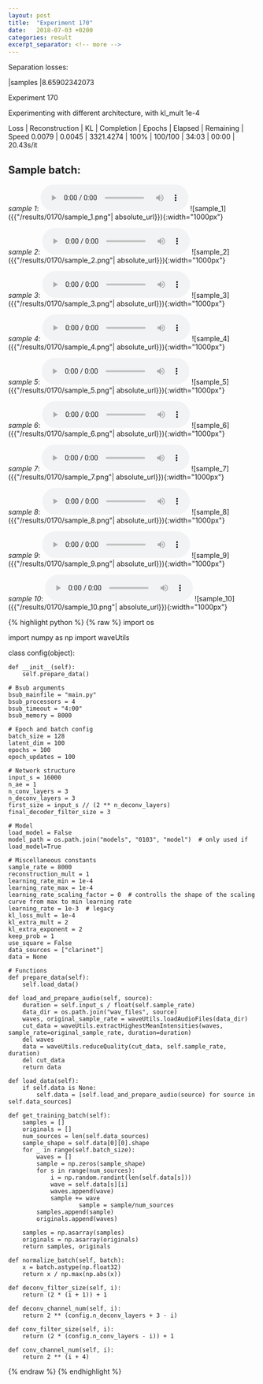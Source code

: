 ```yaml
---
layout: post
title:  "Experiment 170"
date:   2018-07-03 +0200
categories: result
excerpt_separator: <!-- more -->
---
```

Separation losses:

|samples
|8.65902342073<!-- more -->

Experiment 170

Experimenting with different architecture, with kl_mult 1e-4

Loss | Reconstruction | KL | Completion | Epochs | Elapsed | Remaining | Speed
0.0079 | 0.0045 | 3321.4274 | 100% | 100/100 | 34:03 | 00:00 | 20.43s/it

## **Sample batch**:
_sample 1_:
<audio src="/ResultsOverview/results/0170/sample_1.wav" controls preload></audio>
![sample_1]({{"/results/0170/sample_1.png"| absolute_url}}){:width="1000px"}

_sample 2_:
<audio src="/ResultsOverview/results/0170/sample_2.wav" controls preload></audio>
![sample_2]({{"/results/0170/sample_2.png"| absolute_url}}){:width="1000px"}

_sample 3_:
<audio src="/ResultsOverview/results/0170/sample_3.wav" controls preload></audio>
![sample_3]({{"/results/0170/sample_3.png"| absolute_url}}){:width="1000px"}

_sample 4_:
<audio src="/ResultsOverview/results/0170/sample_4.wav" controls preload></audio>
![sample_4]({{"/results/0170/sample_4.png"| absolute_url}}){:width="1000px"}

_sample 5_:
<audio src="/ResultsOverview/results/0170/sample_5.wav" controls preload></audio>
![sample_5]({{"/results/0170/sample_5.png"| absolute_url}}){:width="1000px"}

_sample 6_:
<audio src="/ResultsOverview/results/0170/sample_6.wav" controls preload></audio>
![sample_6]({{"/results/0170/sample_6.png"| absolute_url}}){:width="1000px"}

_sample 7_:
<audio src="/ResultsOverview/results/0170/sample_7.wav" controls preload></audio>
![sample_7]({{"/results/0170/sample_7.png"| absolute_url}}){:width="1000px"}

_sample 8_:
<audio src="/ResultsOverview/results/0170/sample_8.wav" controls preload></audio>
![sample_8]({{"/results/0170/sample_8.png"| absolute_url}}){:width="1000px"}

_sample 9_:
<audio src="/ResultsOverview/results/0170/sample_9.wav" controls preload></audio>
![sample_9]({{"/results/0170/sample_9.png"| absolute_url}}){:width="1000px"}

_sample 10_:
<audio src="/ResultsOverview/results/0170/sample_10.wav" controls preload></audio>
![sample_10]({{"/results/0170/sample_10.png"| absolute_url}}){:width="1000px"}


{% highlight python %}
{% raw %}
import os

import numpy as np
import waveUtils


class config(object):

	def __init__(self):
		self.prepare_data()

	# Bsub arguments
	bsub_mainfile = "main.py"
	bsub_processors = 4
	bsub_timeout = "4:00"
	bsub_memory = 8000

	# Epoch and batch config
	batch_size = 128
	latent_dim = 100
	epochs = 100
	epoch_updates = 100

	# Network structure
	input_s = 16000
	n_ae = 1
	n_conv_layers = 3
	n_deconv_layers = 3
	first_size = input_s // (2 ** n_deconv_layers)
	final_decoder_filter_size = 3

	# Model
	load_model = False
	model_path = os.path.join("models", "0103", "model")  # only used if load_model=True

	# Miscellaneous constants
	sample_rate = 8000
	reconstruction_mult = 1
	learning_rate_min = 1e-4
	learning_rate_max = 1e-4
	learning_rate_scaling_factor = 0  # controlls the shape of the scaling curve from max to min learning rate
	learning_rate = 1e-3  # legacy
	kl_loss_mult = 1e-4
	kl_extra_mult = 2
	kl_extra_exponent = 2
	keep_prob = 1
	use_square = False
	data_sources = ["clarinet"]
	data = None

	# Functions
	def prepare_data(self):
		self.load_data()

	def load_and_prepare_audio(self, source):
		duration = self.input_s / float(self.sample_rate)
		data_dir = os.path.join("wav_files", source)
		waves, original_sample_rate = waveUtils.loadAudioFiles(data_dir)
		cut_data = waveUtils.extractHighestMeanIntensities(waves, sample_rate=original_sample_rate, duration=duration)
		del waves
		data = waveUtils.reduceQuality(cut_data, self.sample_rate, duration)
		del cut_data
		return data

	def load_data(self):
		if self.data is None:
			self.data = [self.load_and_prepare_audio(source) for source in self.data_sources]

	def get_training_batch(self):
		samples = []
		originals = []
		num_sources = len(self.data_sources)
		sample_shape = self.data[0][0].shape
		for _ in range(self.batch_size):
			waves = []
			sample = np.zeros(sample_shape)
			for s in range(num_sources):
				i = np.random.randint(len(self.data[s]))
				wave = self.data[s][i]
				waves.append(wave)
				sample += wave
                        sample = sample/num_sources
			samples.append(sample)
			originals.append(waves)

		samples = np.asarray(samples)
		originals = np.asarray(originals)
		return samples, originals

	def normalize_batch(self, batch):
		x = batch.astype(np.float32)
		return x / np.max(np.abs(x))

	def deconv_filter_size(self, i):
		return (2 * (i + 1)) + 1

	def deconv_channel_num(self, i):
		return 2 ** (config.n_deconv_layers + 3 - i)

	def conv_filter_size(self, i):
		return (2 * (config.n_conv_layers - i)) + 1

	def conv_channel_num(self, i):
		return 2 ** (i + 4)

{% endraw %}
{% endhighlight %}
